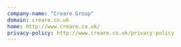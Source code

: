 ```yaml
---
company-name: "Creare Group"
domain: creare.co.uk
home: http://www.creare.co.uk/
privacy-policy: http://www.creare.co.uk/privacy-policy
---
```




